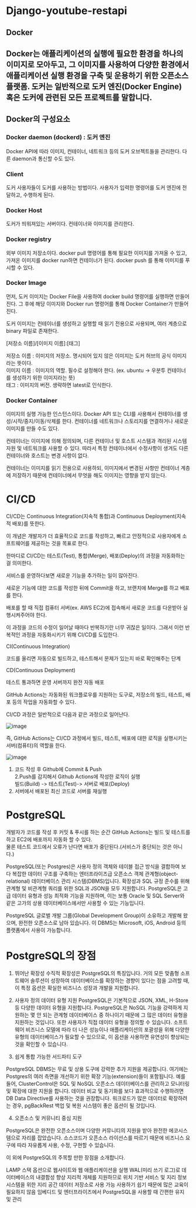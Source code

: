 # Django-youtube-restapi

## Docker  
Docker는 애플리케이션의 실행에 필요한 환경을 하나의 이미지로 모아두고, 그 이미지를 사용하여 다양한 환경에서 애플리케이션 실행 환경을 구축 및 운용하기 위한 오픈소스 플랫폼.
도커는 일반적으로 도커 엔진(Docker Engine) 혹은 도커에 관련된 모든 프로젝트를 말합니다.
--------
## Docker의 구성요소  
### Docker daemon (dockerd) : 도커 엔진
Docker API에 따라 이미지, 컨테이너, 네트워크 등의 도커 오브젝트들을 관리한다. 다른 daemon과 통신할 수도 있다.

### Client
도커 사용자들이 도커를 사용하는 방법이다. 사용자가 입력한 명령어를 도커 엔진에 전달하고, 수행하게 된다.

### Docker Host
도커가 띄워져있는 서버이다. 컨테이너와 이미지를 관리한다.

### Docker registry
외부 이미지 저장소이다. docker pull 명령어를 통해 필요한 이미지를 가져올 수 있고, 가져온 이미지를 docker run하면 컨테이너가 된다. docker push 를 통해 이미지를 푸시할 수 있다.

### Docker Image
먼저, 도커 이미지는 Docker File을 사용하여 docker build 명령어를 실행하면 만들어진다. 그 후에 해당 이미지와 Docker run 명령어를 통해 Docker Container가 만들어진다.

도커 이미지는 컨테이너를 생성하고 실행할 때 읽기 전용으로 사용되며, 여러 계층으로 binary 파일로 존재한다.

[저장소 이름]/[이미지 이름]:[태그]

저장소 이름 : 이미지의 저장소. 명시되어 있지 않은 이미지는 도커 허브의 공식 이미지라는 뜻이다.  
이미지 이름 : 이미지의 역할. 필수로 설정해야 한다. (ex. ubuntu -> 우분투 컨테이너를 생성하기 위한 이미지라는 뜻)  
태그 : 이미지의 버전. 생략하면 latest로 인식한다.  

### Docker Container
이미지의 실행 가능한 인스턴스이다. Docker API 또는 CLI를 사용해서 컨테이너를 생성/시작/중지/이동/삭제를 한다. 컨테이너를 네트워크나 스토리지를 연결하거나 새로운 이미지를 만들 수도 있다.

컨테이너는 이미지에 의해 정의되며, 다른 컨테이너 및 호스트 시스템과 격리된 시스템 자원 및 네트워크를 사용할 수 있다. 따라서 특정 컨테이너에서 수정사항이 생겨도 다른 컨테이너와 호스트는 변경 사항이 없다.

컨테이너는 이미지를 읽기 전용으로 사용하되, 이미지에서 변경된 사항만 컨테이너 계층에 저장하기 때문에 컨테이너에서 무엇을 해도 이미지는 영향을 받지 않는다.


# CI/CD
CI/CD는 Continuous Integration(지속적 통합)과 Continuous Deployment(지속적 배포)를 뜻한다.  

이 개념은 개발자가 더 효율적으로 코드를 작성하고, 빠르고 안정적으로 사용자에게 소프트웨어를 제공하는 것을 목표로 한다.  

한마디로 CI/CD는 테스트(Test), 통합(Merge), 배포(Deploy)의 과정을 자동화하는 걸 의미한다.  

 
서비스를 운영하다보면 새로운 기능을 추가하는 일이 많아진다.  

새로운 기능에 대한 코드를 작성한 뒤에 Commit을 하고, 브랜치에 Merge를 하고 배포를 한다.  

배포를 할 때 직접 컴퓨터 서버(ex. AWS EC2)에 접속해서 새로운 코드를 다운받아 실행시켜주어야 한다.   

이 과정을 코드의 수정이 일어날 때마다 반복하기란 너무 귀찮은 일이다. 그래서 이런 반복적인 과정을 자동화시키기 위해 CI/CD를 도입한다.  

 
CI(Continuous Integration)  

코드를 올리면 자동으로 빌드하고, 테스트해서 문제가 있는지 바로 확인해주는 단계  
 

CD(Continuous Deployment)  

테스트 통과하면 운영 서버까지 완전 자동 배포  
 

GitHub Actions는 자동화된 워크플로우를 지원하는 도구로, 저장소의 빌드, 테스트, 배포 등의 작업을 자동화할 수 있다.  

CI/CD 과정은 일반적으로 다음과 같은 과정으로 일어난다.  

![image](https://github.com/user-attachments/assets/fe2171ad-a388-46d6-8b1e-97f78b848092)


즉, GitHub Actions는 CI/CD 과정에서 빌드, 테스트, 배포에 대한 로직을 실행시키는 서버(컴퓨터)의 역할을 한다.  

![image](https://github.com/user-attachments/assets/060bbca9-ba15-47fa-9bf1-fbc7a73727df)


1. 코드 작성 후 Github에 Commit & Push  
2.Push를 감지해서 Github Actions에 작성한 로직이 실행  
빌드(Build) -> 테스트(Test)-> 서버로 배포(Deploy)  
3. 서버에서 배포된 최신 코드로 서버를 재실행  
 

# PostgreSQL
개발자가 코드를 작성 후 커밋 & 푸시를 하는 순간 GitHub Actions는 빌드 및 테스트를 하고 EC2에 배포까지 자동화 할 수 있다.  
물론 테스트 코드에서 오류가 난다면 배포가 중단된다.(서비스가 중단되는 것은 아니다.)  

PostgreSQL(또는 Postgres)은 사용자 정의 객체와 테이블 접근 방식을 결합하여 보다 복잡한 데이터 구조를 구축하는 엔터프라이즈급 오픈소스 객체 관계형(object-relational) 데이터베이스 관리 시스템(DBMS)입니다. 확장성과 SQL 규정 준수를 위해 관계형 및 비관계형 쿼리를 위한 SQL과 JSON을 모두 지원합니다. PostgreSQL은 고급 데이터 유형과 성능 최적화 기능을 지원하며, 이는 보통 Oracle 및 SQL Server와 같은 고가의 상용 데이터베이스에서만 사용할 수 있는 기능입니다.

PostgreSQL 글로벌 개발 그룹(Global Development Group)이 소유하고 개발해 왔으며, 완전한 오픈소스로 남아 있습니다. 이 DBMS는 Microsoft, iOS, Android 등의 플랫폼에서 사용이 가능합니다.


# PostgreSQL의 장점  

1) 뛰어난 확장성 
수직적 확장성은 PostgreSQL의 특징입니다. 거의 모든 맞춤형 소프트웨어 솔루션이 성장하여 데이터베이스를 확장하는 경향이 있다는 점을 고려할 때, 이 특정 옵션은 확실한 비즈니스 성장과 개발을 지원합니다.


2) 사용자 정의 데이터 유형 지원
PostgreSQL은 기본적으로 JSON, XML, H-Store 등 다양한 데이터 유형을 지원합니다. PostgreSQL은 NoSQL 기능을 강력하게 지원하는 몇 안 되는 관계형 데이터베이스 중 하나이기 때문에 그 많은 데이터 유형을 지원하는 것입니다. 또한 사용자가 직접 데이터 유형을 정의할 수 있습니다. 소프트웨어 비즈니스 모델에 따라 더 나은 성능이나 애플리케이션의 포괄성을 위해 다양한 유형의 데이터베이스가 필요할 수 있으므로, 이 옵션을 사용하면 유연성이 향상되는 것을 확인할 수 있습니다.


3) 쉽게 통합 가능한 서드파티 도구 

PostgreSQL DBMS는 무료 및 상용 도구에 강력한 추가 지원을 제공합니다. 여기에는 Postgres의 여러 측면을 개선하기 위한 확장 기능(extension)들이 포함됩니다. 예를 들어, ClusterControl은 SQL 및 NoSQL 오픈소스 데이터베이스를 관리하고 모니터링 및 확장에 대한 지원을 합니다. 데이터 비교 및 동기화를 보다 효과적으로 수행하려면 DB Data Directive를 사용하는 것을 권장합니다. 워크로드가 많은 데이터로 확장하려는 경우, pgBackRest 백업 및 복원 시스템이 좋은 옵션이 될 것입니다.


4) 오픈소스 및 커뮤니티 중심 지원

PostgreSQL은 완전한 오픈소스이며 다양한 커뮤니티의 지원을 받아 완전한 에코시스템으로 자리를 잡았습니다. 소스코드가 오픈소스 라이선스를 따르기 때문에 비즈니스 요구에 따라 자유롭게 사용, 수정, 구현할 수 있습니다.

이 외에 PostgreSQL의 주목할 만한 장점을 소개합니다.

LAMP 스택 옵션으로 웹사이트와 웹 애플리케이션을 실행
WAL(미리 쓰기 로그)로 데이터베이스의 내결함성 향상
지리적 개체를 지원하므로 위치 기반 서비스 및 지리 정보 시스템을 위한 지리 공간 데이터 저장소로 사용 가능
사용하기 쉽기 때문에 많은 교육이 필요하지 않음
임베디드 및 엔터프라이즈에서 PostgreSQL을 사용할 때 간편한 유지 및 관리
